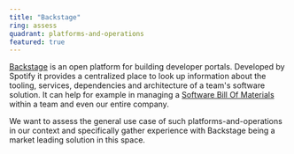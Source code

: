 ```yaml
---
title: "Backstage"
ring: assess
quadrant: platforms-and-operations
featured: true
---
```


[Backstage](https://backstage.io/) is an open platform for building developer portals. Developed by Spotify it provides a centralized place to look up information about the tooling, services, dependencies and architecture of a team's software solution. It can help for example in managing a [Software Bill Of Materials](https://www.thoughtworks.com/radar/methods-and-patterns/software-bill-of-materials) within a team and even our entire company.

We want to assess the general use case of such platforms-and-operations in our context and specifically gather experience with Backstage being a market leading solution in this space.